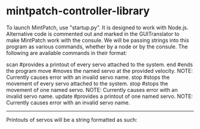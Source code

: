 # mintpatch-controller-library

To launch MintPatch, use "startup.py". It is designed to work with Node.js.
Alternative code is commented out and marked in the GUITranslator to make MintPatch work with the consule.
We will be passing strings into this program as various commands, whether by a node or by the consule.
The following are available commands in their format:

scan                          #provides a printout of every servo attached to the system.
end                           #ends the program
move <servo name> <velocity>  #moves the named servo at the provided velocity.   NOTE: Currently causes error with an invalid servo name.
stop                          #stops the movement of every servo attached to the system.
stop <servo name>             #stops the movement of one named servo.   NOTE: Currently causes error with an invalid servo name.
update <servo name>           #provides a printout of one named servo.  NOTE: Currently causes error with an invalid servo name.


---
Printouts of servos will be a string formatted as such:
<servo name> <state ID> <voltage> <temperature> <angle> <velocity>
